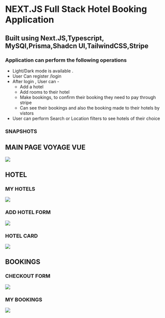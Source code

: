 # NEXT.JS Full Stack Hotel Booking Application
## Built using Next.JS,Typescript, MySQl,Prisma,Shadcn UI,TailwindCSS,Stripe
### Application can perform the following operations
<ul>
  <li> Light/Dark mode is available . </li>
  <li>User Can register /login </li>
  <li>After login , User can -
    <ul> <li>  Add a hotel </li>
      <li> Add rooms to their hotel </li>
      <li>Make bookings, to confirm their booking they need to pay through stripe  </li>
      <li>  Can see their bookings and also the booking made to their hotels by vistors  </li>
    </ul>
  </li>
  <li>User can perform Search or Location filters to see hotels of their choice</li>
</ul>

### SNAPSHOTS
## MAIN PAGE VOYAGE VUE
<img src="https://github.com/priyalj52/Voyage-Vue/assets/94099575/0eb149d2-b3c5-4b7d-8190-e2891b3698e2"/>

## HOTEL
### MY HOTELS
<img src="https://github.com/priyalj52/Voyage-Vue/assets/94099575/34e4559b-8db6-4aee-acea-fa878a500d9a"/>

### ADD HOTEL FORM
<img src="https://github.com/priyalj52/Voyage-Vue/assets/94099575/a35c3d5d-813f-4dab-86f3-3fa03802f626"/>



### HOTEL CARD
<img src="https://github.com/priyalj52/Voyage-Vue/assets/94099575/2e3151bb-1bc5-46d7-b135-269584158ab8"/>

## BOOKINGS

### CHECKOUT FORM
<img src="https://github.com/priyalj52/Voyage-Vue/assets/94099575/a4bc65b2-6160-409e-a60b-be0722a14a84"/>

### MY BOOKINGS
<img src="https://github.com/priyalj52/Voyage-Vue/assets/94099575/86ecae17-7399-4558-a636-b4e21b06c36a"/>
